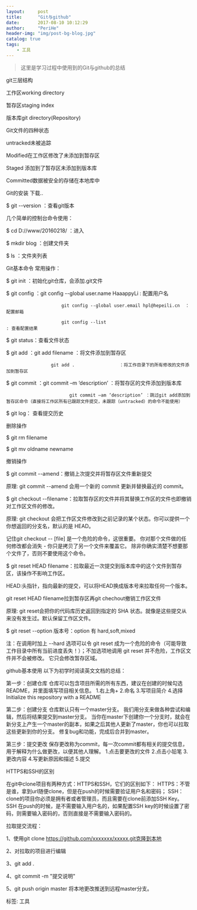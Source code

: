 ```yaml
---
layout:     post
title:      "Git与github"
date:       2017-08-10 10:12:29
author:     "PeriHe"
header-img: "img/post-bg-blog.jpg"
catalog: true
tags:
    - 工具
---
```


>这里是学习过程中使用到的Git与github的总结

git三层结构

工作区working directory

暂存区staging index

版本库git directory(Repository)

Git文件的四种状态

untracked未被追踪

Modified在工作区修改了未添加到暂存区

Staged   添加到了暂存区未添加到版本库

Committed数据被安全的存储在本地库中

Git的安装
下载..

$ git --version ：查看git版本

几个简单的控制台命令使用：

$ cd D://www/20160218/  ：进入

$ mkdir blog                         ：创建文件夹

$ ls                                          ：文件夹列表 

Git基本命令
常用操作：

$ git init ：初始化git仓库，会添加.git文件

$ git config ：git config --global user.name HaaappyLi          : 配置用户名

                         git config --global user.email hpl@hepeili.cn  ：配置邮箱

                         git config --list                                                          : 查看配置结果

$ git status：查看文件状态

$ git add ：git add filename  ：将文件添加到暂存区

                     git add .                 ：将工作目录下的所有修改的文件添加到暂存区

$ git commit ：git commit –m ‘description’   ：将暂存区的文件添加到版本库

                            git commit –am ‘description’ ：跳过git add添加到暂存区命令（直接将工作区所有已跟踪文件提交，未跟踪（untracked）的命令不能使用）

$ git log： 查看提交历史

删除操作

$ git rm filename

$ git mv oldname newname

撤销操作

$ git commit --amend：撤销上次提交并将暂存区文件重新提交

原理: git commit --amend 会用一个新的 commit 更新并替换最近的 commit。

$ git checkout --filename：拉取暂存区的文件并将其替换工作区的文件也即撤销对工作区文件的修改。

原理: git checkout 会把工作区文件修改到之前记录的某个状态。你可以提供一个你想返回的分支名，默认的是 HEAD。

记住git checkout -- [file] 是一个危险的命令，这很重要。 你对那个文件做的任何修改都会消失 - 你只是拷贝了另一个文件来覆盖它。 除非你确实清楚不想要那个文件了，否则不要使用这个命令。

$ git reset HEAD filename：拉取最近一次提交到版本库中的这个文件到暂存区，该操作不影响工作区。

HEAD:头指针，指向最新的提交，可以将HEAD换成版本号来拉取任何一个版本。

git reset HEAD filename拉到暂存区再git chechout撤销工作区文件

原理: git reset会把你的代码库历史返回到指定的 SHA 状态。就像是这些提交从来没有发生过。默认保留工作区文件。

$ git reset --option 版本号：option 有 hard,soft,mixed

注：在调用时加上 --hard 选项可以令 git reset 成为一个危险的命令（可能导致工作目录中所有当前进度丢失！）；不加选项地调用 git reset 并不危险，工作区文件并不会被修改。  它只会修改暂存区域。

github基本使用
以下为初学时阅读英文文档的总结：

第一步：创建仓库
仓库可以包含项目所需的所有东西，建议在创建的时候勾选README，并里面填写项目相关信息。
1.右上角+
2.命名
3.写项目简介
4.选择 Initialize this repository with a README

第二步：创建分支
仓库默认只有一个master分支。
我们用分支来做各种尝试和编辑，然后将结果提交到master分支。
当你在master下创建你一个分支时，就会在新分支上产生一个master的副本，如果之后其他人更新了master，你也可以拉取这些更新到你的分支。
修复bug和功能，完成后合并到master。

第三步：提交更改
保存更改称为commit，每一次commit都有相关的提交信息，用于解释为什么做更改，以便其他人理解。
1.点击要更改的文件
2.点击小铅笔
3.更改内容
4.写更新原因和描述
5.提交

HTTPS和SSH的区别

在git中clone项目有两种方式：HTTPS和SSH，它们的区别如下： 
HTTPS：不管是谁，拿到url随便clone，但是在push的时候需要验证用户名和密码；
SSH：clone的项目你必须是拥有者或者管理员，而且需要在clone前添加SSH Key。SSH 在push的时候，是不需要输入用户名的，如果配置SSH key的时候设置了密码，则需要输入密码的，否则直接是不需要输入密码的。

拉取提交流程：

1、使用git clone https://github.com/xxxxxxx/xxxxx.git克隆到本地

2、对拉取的项目进行编辑

3、git add . 

4、git commit -m "提交说明"

5、git push origin master 将本地更改推送到远程master分支。

标签: 工具